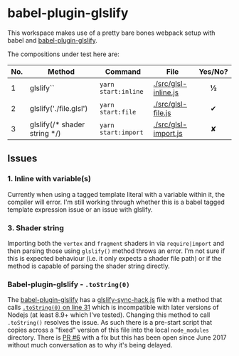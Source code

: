 # babel-plugin-glslify



This workspace makes use of a pretty bare bones webpack setup with babel and [babel-plugin-glslify](https://github.com/glslify/babel-plugin-glslify).



The compositions under test here are:

| No.  | Method                       | Command             | File                                     | Yes/No? |
| :--- | ---------------------------- | ------------------- | ---------------------------------------- | :-----: |
| 1    | glslify``                    | `yarn start:inline` | [./src/glsl-inline.js](src/glsl-inline.js) |  **½**  |
| 2    | glslify('./file.glsl')       | `yarn start:file`   | [./src/glsl-file.js](src/glsl-file.js)   |    ✔    |
| 3    | glslify(/* shader string */) | `yarn start:import` | [./src/glsl-import.js](src/glsl-import.js) |    ✘    |



## Issues

### 1. Inline with variable(s)

Currently when using a tagged template literal with a variable within it, the compiler will error. I'm still working through whether this is a babel tagged template expression issue or an issue with glslify.



### 3. Shader string

Importing both the `vertex` and `fragment` shaders in via `require|import` and then parsing those using `glslify()` method throws an error. I'm not sure if this is expected behaviour (i.e. it only expects a shader file path) or if the method is capable of parsing the shader string directly.



### Babel-plugin-glslify - `.toString(0)`

The [babel-plugin-glslify](https://github.com/glslify/babel-plugin-glslify) has a [glslify-sync-hack.js](https://github.com/glslify/babel-plugin-glslify/blob/master/lib/glslify-sync-hack.js#L31) file with a method that calls [`.toString(0)` on line 31](https://github.com/glslify/babel-plugin-glslify/blob/master/lib/glslify-sync-hack.js#L31) which is incompatible with later versions of Nodejs (at least 8.9+ which I've tested). Changing this method to call `.toString()` resolves the issue. As such there is a pre-start script that copies across a "fixed" version of this file into the local `node_modules` directory. There is [PR #6](https://github.com/glslify/babel-plugin-glslify/pull/9) with a fix but this has been open since June 2017 without much conversation as to why it's being delayed.